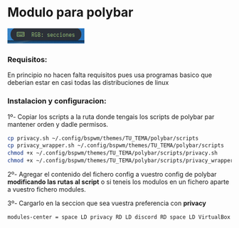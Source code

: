
# Modulo para polybar

![openrgb](https://github.com/firstatack/polybar_openrgb/blob/main/openrgb.png?raw=true)

### Requisitos:

En principio no hacen falta requisitos pues usa programas basico que deberian estar en casi todas las distribuciones de linux
### Instalacion y configuracion:
 
1º- Copiar los scripts a la ruta donde tengais los scripts de polybar par mantener orden y dadle permisos.

```bash
cp privacy.sh ~/.config/bspwm/themes/TU_TEMA/polybar/scripts
cp privacy_wrapper.sh ~/.config/bspwm/themes/TU_TEMA/polybar/scripts
chmod +x ~/.config/bspwm/themes/TU_TEMA/polybar/scripts/privacy.sh
chmod +x ~/.config/bspwm/themes/TU_TEMA/polybar/scripts/privacy_wrapper.sh
```

2º- Agregar el contenido del fichero config a vuestro config de polybar **modificando las rutas al script** o si teneis los modulos en un fichero aparte a vuestro fichero modules.

3º- Cargarlo en la seccion que sea vuestra preferencia con **privacy**

```bash
modules-center = space LD privacy RD LD discord RD space LD VirtualBox RD space space LD nvim RD space LD MS_VisualStudioCode RD space LD openrgb RD space LD volam RlD space LD battery RD
```
